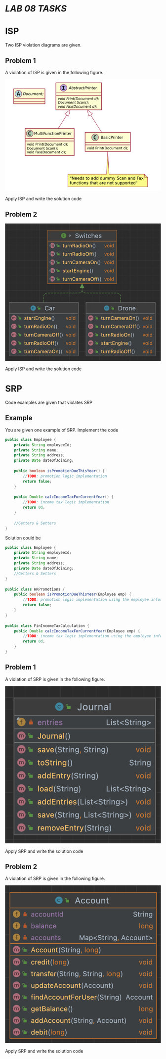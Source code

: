 # __*LAB 08 TASKS*__

# ISP
Two ISP violation diagrams are given.

## Problem 1
A violation of ISP is given in the following figure.


![ISP Violation](ISP%20violation.png)


Apply ISP and write the solution code

## Problem 2


![ISP Violation](ISPvio2.png)


Apply ISP and write the solution code

# SRP
Code examples are given that violates SRP

## Example
You are given one example of SRP. Implement the code
```java
public class Employee {
    private String employeeId;
    private String name;
    private String address;
    private Date dateOfJoining;

    public boolean isPromotionDueThisYear() {
        //TODO: promotion logic implementation
        return false;
    }

    public Double calcIncomeTaxForCurrentYear() {
        //TODO: income tax logic implementation
        return 0d;
    }

    //Getters & Setters
}
```
Solution could be
```java
public class Employee {
    private String employeeId;
    private String name;
    private String address;
    private Date dateOfJoining;
    //Getters & Setters
}

public class HRPromotions {
    public boolean isPromotionDueThisYear(Employee emp) {
        //TODO: promotion logic implementation using the employee information passed
        return false;
    }
}

public class FinIncomeTaxCalculation {
    public Double calcIncomeTaxForCurrentYear(Employee emp) {
        //TODO: income tax logic implementation using the employee information passed
        return 0d;
    }
}
```
## Problem 1
A violation of SRP is given in the following figure.

![ISP Violation](SRPvio.png)


Apply SRP and write the solution code

## Problem 2
A violation of SRP is given in the following figure.


![ISP Violation](SRPvio2.png)


Apply SRP and write the solution code

